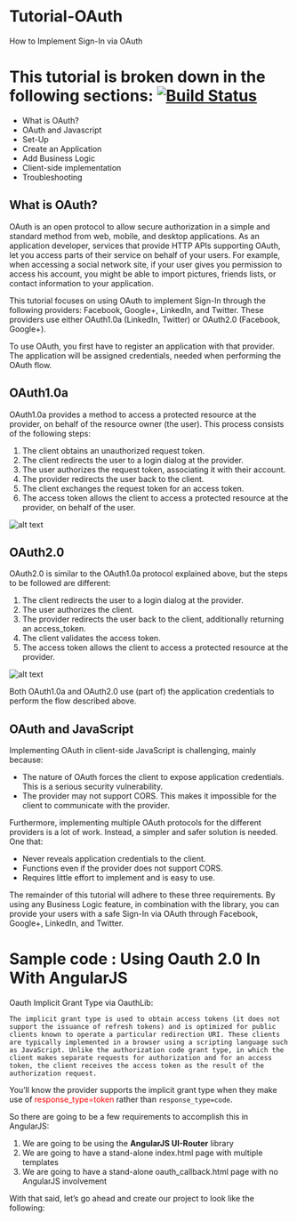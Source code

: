# <i class="icon-file"></i> Tutorial-OAuth
How to Implement Sign-In via OAuth



# This tutorial is broken down in the following sections: [![Build Status](https://travis-ci.org/andreareginato/oauth-ng.svg?branch=master)](https://travis-ci.org/andreareginato/oauth-ng)

* What is OAuth?
* OAuth and Javascript
* Set-Up
* Create an Application
* Add Business Logic
* Client-side implementation
* Troubleshooting

## What is OAuth?

OAuth is an open protocol to allow secure authorization in a simple and standard method from web, mobile, and desktop applications. As an application developer, services that provide HTTP APIs supporting OAuth, let you access parts of their service on behalf of your users. For example, when accessing a social network site, if your user gives you permission to access his account, you might be able to import pictures, friends lists, or contact information to your application.

This tutorial focuses on using OAuth to implement Sign-In through the following providers: Facebook, Google+, LinkedIn, and Twitter. These providers use either OAuth1.0a (LinkedIn, Twitter) or OAuth2.0 (Facebook, Google+).

To use OAuth, you first have to register an application with that provider. The application will be assigned credentials, needed when performing the OAuth flow.

## OAuth1.0a
OAuth1.0a provides a method to access a protected resource at the provider, on behalf of the resource owner (the user). This process consists of the following steps:

1. The client obtains an unauthorized request token.
2. The client redirects the user to a login dialog at the provider.
3. The user authorizes the request token, associating it with their account.
4. The provider redirects the user back to the client.
5. The client exchanges the request token for an access token.
6. The access token allows the client to access a protected resource at the provider, on behalf of the user.

![alt text](https://raw.githubusercontent.com/amhatami/Tutorial-OAuth/master/img/OAuth10a_img.JPG "OAuth1.0a steps")

## OAuth2.0
OAuth2.0 is similar to the OAuth1.0a protocol explained above, but the steps to be followed are different:

1. The client redirects the user to a login dialog at the provider.
2. The user authorizes the client.
3. The provider redirects the user back to the client, additionally returning an access_token.
4. The client validates the access token.
5. The access token allows the client to access a protected resource at the provider.

![alt text](https://github.com/amhatami/Tutorial-OAuth/blob/master/img/OAuth20a_img.JPG?raw=true "OAuth1.0a steps")

Both OAuth1.0a and OAuth2.0 use (part of) the application credentials to perform the flow described above.

## OAuth and JavaScript
Implementing OAuth in client-side JavaScript is challenging, mainly because:
* The nature of OAuth forces the client to expose application credentials. This is a serious security vulnerability.
* The provider may not support CORS. This makes it impossible for the client to communicate with the provider.

Furthermore, implementing multiple OAuth protocols for the different providers is a lot of work. Instead, a simpler and safer solution is needed. One that:
* Never reveals application credentials to the client.
* Functions even if the provider does not support CORS.
* Requires little effort to implement and is easy to use.

The remainder of this tutorial will adhere to these three requirements. By using any Business Logic feature, in combination with the library, you can provide your users with a safe Sign-In via OAuth through Facebook, Google+, LinkedIn, and Twitter.


# Sample code : Using Oauth 2.0 In With AngularJS

Oauth Implicit Grant Type via OauthLib:

`The implicit grant type is used to obtain access tokens (it does not support the issuance of refresh tokens) and is optimized for public clients known to operate a particular redirection URI. These clients are typically implemented in a browser using a scripting language such as JavaScript.
Unlike the authorization code grant type, in which the client makes separate requests for authorization and for an access token, the client receives the access token as the result of the authorization request.`

You’ll know the provider supports the implicit grant type when they make use of <font color="red">response_type=token</font> rather than `response_type=code`.

So there are going to be a few requirements to accomplish this in AngularJS:

1. We are going to be using the <b>AngularJS UI-Router</b> library
2. We are going to have a stand-alone index.html page with multiple templates
3. We are going to have a stand-alone oauth_callback.html page with no AngularJS involvement

With that said, let’s go ahead and create our project to look like the following:


